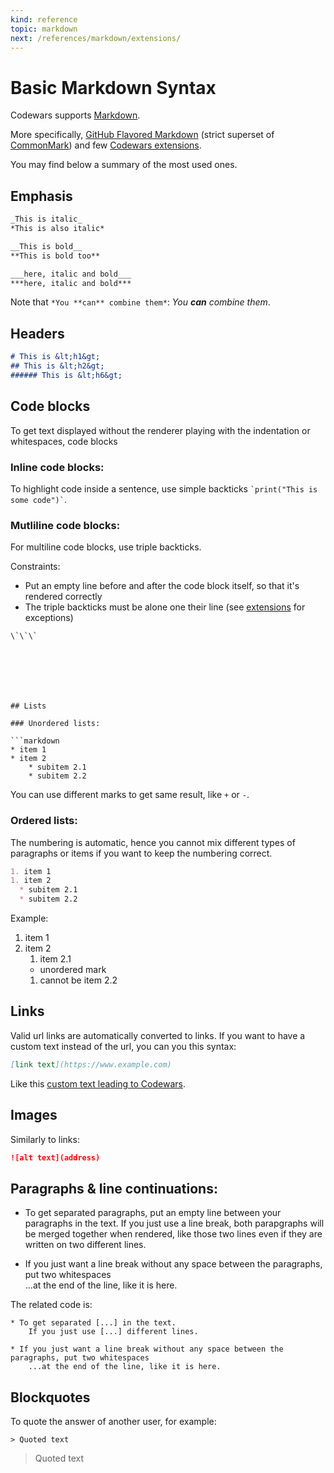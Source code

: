 ```yaml
---
kind: reference
topic: markdown
next: /references/markdown/extensions/
---
```




# Basic Markdown Syntax

Codewars supports [Markdown][wiki-markdown].

More specifically, [GitHub Flavored Markdown][gfm] (strict superset of [CommonMark][common-mark]) and few [Codewars extensions][extensions].

You may find below a summary of the most used ones.




## Emphasis

```markdown
_This is italic_
*This is also italic*

__This is bold__
**This is bold too**

___here, italic and bold___
***here, italic and bold***
```
Note that `*You **can** combine them*`: *You **can** combine them*.




## Headers

```markdown
# This is &lt;h1&gt;
## This is &lt;h2&gt;
###### This is &lt;h6&gt;
```



## Code blocks

To get text displayed without the renderer playing with the indentation or whitespaces, code blocks

### Inline code blocks:

To highlight code inside a sentence, use simple backticks  ``` `print("This is some code")` ```.

### Mutliline code blocks:

For multiline code blocks, use triple backticks.

Constraints:
   - Put an empty line before and after the code block itself, so that it's rendered correctly
   - The triple backticks must be alone one their line (see [extensions](./references/markdown/extensions/) for exceptions)

```code
\`\`\`
```
```






## Lists

### Unordered lists:

```markdown
* item 1
* item 2
    * subitem 2.1
    * subitem 2.2
```

You can use different marks to get same result, like `+` or `-`.

### Ordered lists:

The numbering is automatic, hence you cannot mix different types of paragraphs or items if you want to keep the numbering correct.
```markdown
1. item 1
1. item 2
  * subitem 2.1
  * subitem 2.2
```

Example:

1. item 1
1. item 2
    1. item 2.1
    * unordered mark
    1. cannot be item 2.2



## Links

Valid url links are automatically converted to links. If you want to have a custom text instead of the url, you can you this syntax:

```markdown
[link text](https://www.example.com)
```

Like this [custom text leading to Codewars](https://www.codewars.com/dashboard).





## Images

Similarly to links:

```markdown
![alt text](address)
```



## Paragraphs & line continuations:

* To get separated paragraphs, put an empty line between your paragraphs in the text.
    If you just use a line break, both parapgraphs will be merged together when rendered, like those two lines even if they are written on two different lines.

* If you just want a line break without any space between the paragraphs, put two whitespaces  
    ...at the end of the line, like it is here.

The related code is:

```code
* To get separated [...] in the text.
    If you just use [...] different lines.

* If you just want a line break without any space between the paragraphs, put two whitespaces  
    ...at the end of the line, like it is here.
```




## Blockquotes

To quote the answer of another user, for example:

```code
> Quoted text
```

> Quoted text






<!--
TODO Finish this basic Markdown reference by listing most frequently used ones
TODO Add tutorial for writing readable comment with Markdown
TODO Add tutorial for formatting kata description
-->

[wiki-markdown]: https://en.wikipedia.org/wiki/Markdown
[common-mark]: https://commonmark.org/
[gfm]: https://github.github.com/gfm/
[extensions]: /references/markdown/extensions/
